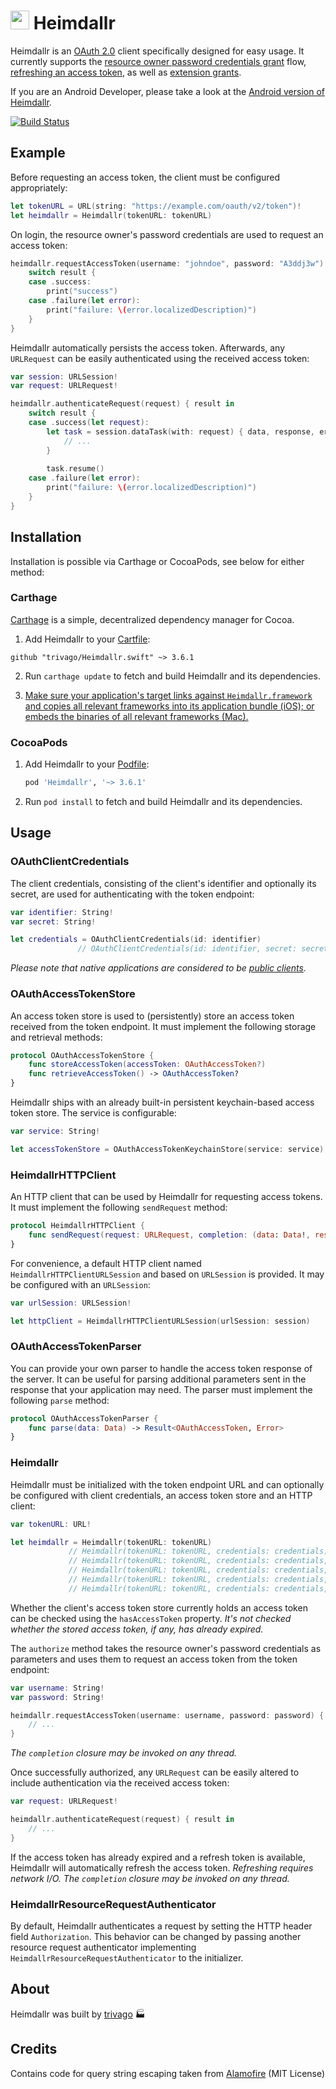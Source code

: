 # <img src="https://cloud.githubusercontent.com/assets/460060/8159821/b8bfeb32-136a-11e5-83ed-83b7fe01df3a.jpg" width="30" height="30"> Heimdallr

Heimdallr is an [OAuth 2.0](https://tools.ietf.org/html/rfc6749) client specifically designed for easy usage. It currently supports the [resource owner password credentials grant](https://tools.ietf.org/html/rfc6749#section-4.3) flow, [refreshing an access token](https://tools.ietf.org/html/rfc6749#section-6), as well as [extension grants](https://tools.ietf.org/html/rfc6749#section-4.5).

If you are an Android Developer, please take a look at the [Android version of Heimdallr](https://github.com/trivago/Heimdall.droid).

[![Build Status](https://circleci.com/gh/trivago/Heimdallr.swift.svg?style=shield&circle-token=06d0c39133fae3dd9b649c116776c7f882885f1f)](https://circleci.com/gh/trivago/Heimdallr)

## Example

Before requesting an access token, the client must be configured appropriately:

```swift
let tokenURL = URL(string: "https://example.com/oauth/v2/token")!
let heimdallr = Heimdallr(tokenURL: tokenURL)
```

On login, the resource owner's password credentials are used to request an access token:

```swift
heimdallr.requestAccessToken(username: "johndoe", password: "A3ddj3w") { result in
    switch result {
    case .success:
        print("success")
    case .failure(let error):
        print("failure: \(error.localizedDescription)")
    }
}
```

Heimdallr automatically persists the access token. Afterwards, any `URLRequest` can be easily authenticated using the received access token:

```swift
var session: URLSession!
var request: URLRequest!

heimdallr.authenticateRequest(request) { result in
    switch result {
    case .success(let request):
        let task = session.dataTask(with: request) { data, response, error in
            // ...
        }
        
        task.resume()
    case .failure(let error):
        print("failure: \(error.localizedDescription)")
    }
}
```

## Installation

Installation is possible via Carthage or CocoaPods, see below for either method:

### Carthage

[Carthage](https://github.com/Carthage/Carthage) is a simple, decentralized dependency manager for Cocoa.

1. Add Heimdallr to your [Cartfile](https://github.com/Carthage/Carthage/blob/master/Documentation/Artifacts.md#cartfile):

  ```
  github "trivago/Heimdallr.swift" ~> 3.6.1
  ```

2. Run `carthage update` to fetch and build Heimdallr and its dependencies.

3. [Make sure your application's target links against `Heimdallr.framework` and copies all relevant frameworks into its application bundle (iOS); or embeds the binaries of all relevant frameworks (Mac).](https://github.com/carthage/carthage#getting-started)

### CocoaPods

1. Add Heimdallr to your [Podfile](https://guides.cocoapods.org/syntax/podfile.html):

   ```ruby
   pod 'Heimdallr', '~> 3.6.1'
   ```

2.  Run `pod install` to fetch and build Heimdallr and its dependencies.
## Usage

### OAuthClientCredentials

The client credentials, consisting of the client's identifier and optionally its secret, are used for authenticating with the token endpoint:

```swift
var identifier: String!
var secret: String!

let credentials = OAuthClientCredentials(id: identifier)
               // OAuthClientCredentials(id: identifier, secret: secret)
```

*Please note that native applications are considered to be [public clients](https://tools.ietf.org/html/rfc6749#section-2.1).*

### OAuthAccessTokenStore

An access token store is used to (persistently) store an access token received from the token endpoint. It must implement the following storage and retrieval methods:

```swift
protocol OAuthAccessTokenStore {
    func storeAccessToken(accessToken: OAuthAccessToken?)
    func retrieveAccessToken() -> OAuthAccessToken?
}
```

Heimdallr ships with an already built-in persistent keychain-based access token store. The service is configurable:

```swift
var service: String!

let accessTokenStore = OAuthAccessTokenKeychainStore(service: service)
```

### HeimdallrHTTPClient

An HTTP client that can be used by Heimdallr for requesting access tokens. It must implement the following `sendRequest` method:

```swift
protocol HeimdallrHTTPClient {
    func sendRequest(request: URLRequest, completion: (data: Data!, response: URLResponse!, error: Error?) -> ())
}
```

For convenience, a default HTTP client named `HeimdallrHTTPClientURLSession` and based on `URLSession` is provided. It may be configured with an `URLSession`:

```swift
var urlSession: URLSession!

let httpClient = HeimdallrHTTPClientURLSession(urlSession: session)
```

### OAuthAccessTokenParser

You can provide your own parser to handle the access token response of the server. It can be useful for parsing additional parameters sent in the response that your application may need. The parser must implement the following `parse` method:

```swift
protocol OAuthAccessTokenParser {
    func parse(data: Data) -> Result<OAuthAccessToken, Error>
}
```

### Heimdallr

Heimdallr must be initialized with the token endpoint URL and can optionally be configured with client credentials, an access token store and an HTTP client:

```swift
var tokenURL: URL!

let heimdallr = Heimdallr(tokenURL: tokenURL)
             // Heimdallr(tokenURL: tokenURL, credentials: credentials)
             // Heimdallr(tokenURL: tokenURL, credentials: credentials, accessTokenStore: accessTokenStore)
             // Heimdallr(tokenURL: tokenURL, credentials: credentials, accessTokenStore: accessTokenStore, accessTokenParser: accessTokenParser)
             // Heimdallr(tokenURL: tokenURL, credentials: credentials, accessTokenStore: accessTokenStore, accessTokenParser: accessTokenParser, httpClient: httpClient)
             // Heimdallr(tokenURL: tokenURL, credentials: credentials, accessTokenStore: accessTokenStore, accessTokenParser: accessTokenParser, httpClient: httpClient, resourceRequestAuthenticator: resourceRequestAuthenticator)
```

Whether the client's access token store currently holds an access token can be checked using the `hasAccessToken` property. *It's not checked whether the stored access token, if any, has already expired.*

The `authorize` method takes the resource owner's password credentials as parameters and uses them to request an access token from the token endpoint:

```swift
var username: String!
var password: String!

heimdallr.requestAccessToken(username: username, password: password) { result in
    // ...
}
```

*The `completion` closure may be invoked on any thread.*

Once successfully authorized, any `URLRequest` can be easily altered to include authentication via the received access token:

```swift
var request: URLRequest!

heimdallr.authenticateRequest(request) { result in
    // ...
}
```

If the access token has already expired and a refresh token is available, Heimdallr will automatically refresh the access token. *Refreshing requires network I/O.* *The `completion` closure may be invoked on any thread.*

### HeimdallrResourceRequestAuthenticator

By default, Heimdallr authenticates a request by setting the HTTP header field `Authorization`. This behavior can be changed by passing another resource request authenticator implementing `HeimdallrResourceRequestAuthenticator` to the initializer.

## About

Heimdallr was built by [trivago](http://www.trivago.com) 🏭

## Credits

Contains code for query string escaping taken from [Alamofire](https://github.com/Alamofire/Alamofire/) (MIT License)
